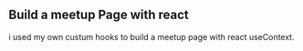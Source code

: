 ## Build a meetup Page with react 

i used my own custum hooks to build a meetup page with react useContext.